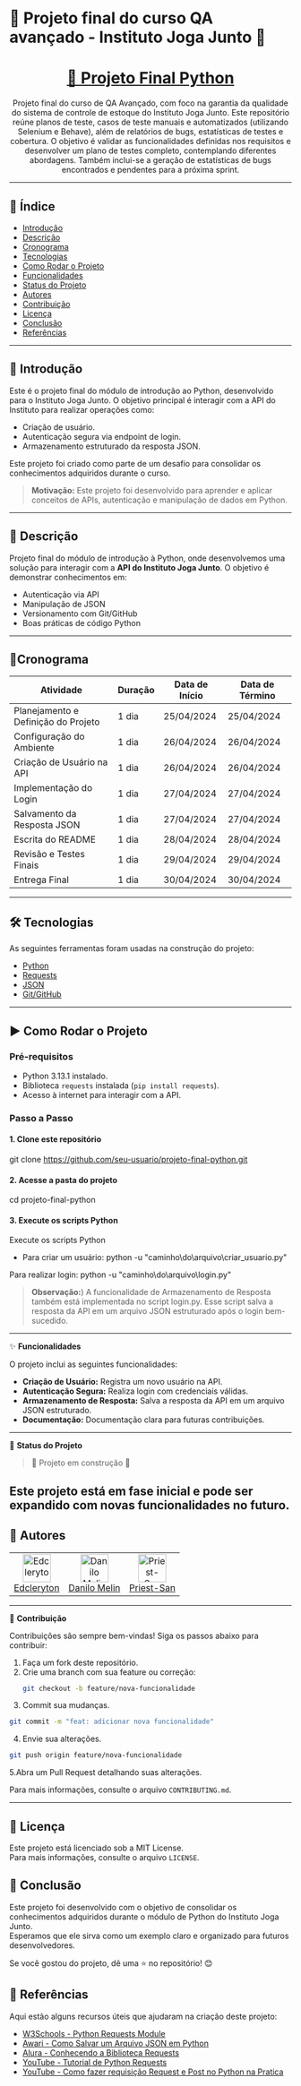 # 🚀 Projeto final do curso  QA avançado - Instituto Joga Junto 🐍

<h1 align="center">
  <a href="https://github.com/seu-usuario/projeto-final-python">🔗 Projeto Final Python</a>
</h1>
<p align="center">Projeto final do curso de QA Avançado, com foco na garantia da qualidade do sistema de controle de estoque do Instituto Joga Junto. Este repositório reúne planos de teste, casos de teste manuais e automatizados (utilizando Selenium e Behave), além de relatórios de bugs, estatísticas de testes e cobertura. O objetivo é validar as funcionalidades definidas nos requisitos e desenvolver um plano de testes completo, contemplando diferentes abordagens. Também inclui-se a geração de estatísticas de bugs encontrados e pendentes para a próxima sprint.</p>

---

## 📝 Índice
- [Introdução](#introdução)
- [Descrição](#descrição)
- [Cronograma](#cronograma)
- [Tecnologias](#tecnologias)
- [Como Rodar o Projeto](#como-rodar-o-projeto)
- [Funcionalidades](#funcionalidades)
- [Status do Projeto](#status-do-projeto)
- [Autores](#autores)
- [Contribuição](#contribuição)
- [Licença](#licença)
- [Conclusão](#conclusãolicença)
- [Referências](#Referências)

---

## 🌟 Introdução

Este é o projeto final do módulo de introdução ao Python, desenvolvido para o Instituto Joga Junto. O objetivo principal é interagir com a API do Instituto para realizar operações como:

- Criação de usuário.
- Autenticação segura via endpoint de login.
- Armazenamento estruturado da resposta JSON.

Este projeto foi criado como parte de um desafio para consolidar os conhecimentos adquiridos durante o curso.

> **Motivação:** Este projeto foi desenvolvido para aprender e aplicar conceitos de APIs, autenticação e manipulação de dados em Python.

---

## 📌 Descrição
Projeto final do módulo de introdução à Python, onde desenvolvemos uma solução para interagir com a **API do Instituto Joga Junto**. O objetivo é demonstrar conhecimentos em:
- Autenticação via API
- Manipulação de JSON
- Versionamento com Git/GitHub
- Boas práticas de código Python

---

## 📅Cronograma

| Atividade                          | Duração | Data de Início | Data de Término |
|------------------------------------|---------|----------------|-----------------|
| Planejamento e Definição do Projeto| 1 dia   | 25/04/2024     | 25/04/2024      |
| Configuração do Ambiente           | 1 dia   | 26/04/2024     | 26/04/2024      |
| Criação de Usuário na API          | 1 dia   | 26/04/2024     | 26/04/2024      |
| Implementação do Login             | 1 dia   | 27/04/2024     | 27/04/2024      |
| Salvamento da Resposta JSON        | 1 dia   | 27/04/2024     | 27/04/2024      |
| Escrita do README                  | 1 dia   | 28/04/2024     | 28/04/2024      |
| Revisão e Testes Finais            | 1 dia   | 29/04/2024     | 29/04/2024      |
| Entrega Final                      | 1 dia   | 30/04/2024     | 30/04/2024      |

---
## 🛠 Tecnologias

As seguintes ferramentas foram usadas na construção do projeto:

- [Python](https://www.python.org/)
- [Requests](https://docs.python-requests.org/en/latest/)
- [JSON](https://www.json.org/json-en.html)
- [Git/GitHub](https://github.com/)

---
## ▶️ Como Rodar o Projeto

### Pré-requisitos
- Python 3.13.1 instalado.
- Biblioteca `requests` instalada (`pip install requests`).
- Acesso à internet para interagir com a API.

### Passo a Passo

#### 1. Clone este repositório

git clone https://github.com/seu-usuario/projeto-final-python.git

#### 2. Acesse a pasta do projeto

cd projeto-final-python

#### 3. Execute os scripts Python

Execute os scripts Python

- Para criar um usuário:
python -u "caminho\do\arquivo\criar_usuario.py"

Para realizar login:
python -u "caminho\do\arquivo\login.py"

> **Observação:**) A funcionalidade de Armazenamento de Resposta também está implementada no script login.py. Esse script salva a resposta da API em um arquivo JSON estruturado após o login bem-sucedido.
---

✨ **Funcionalidades**

O projeto inclui as seguintes funcionalidades:

- **Criação de Usuário:** Registra um novo usuário na API.
- **Autenticação Segura:** Realiza login com credenciais válidas.
- **Armazenamento de Resposta:** Salva a resposta da API em um arquivo JSON estruturado.
- **Documentação:** Documentação clara para futuras contribuições.

---

🚧 **Status do Projeto**

> :construction: Projeto em construção :construction:

Este projeto está em fase inicial e pode ser expandido com novas funcionalidades no futuro.
---

## 🙌 Autores

<table>
  <tr>
    <td align="center">
      <a href="https://github.com/Edcleryton">
        <img src="https://avatars.githubusercontent.com/u/134793465?v=4" width="50px" alt="Edcleryton"/>
      </a>
      <br/>
      <a href="https://github.com/Edcleryton">Edcleryton</a>
    </td>
    <td align="center">
      <a href="https://github.com/daniloMelin">
        <img src="https://avatars.githubusercontent.com/u/127984038?v=4" width="50px" alt="Danilo Melin"/>
      </a>
      <br/>
      <a href="https://github.com/daniloMelin">Danilo Melin</a>
    </td>
    <td align="center">
      <a href="https://github.com/Priest-San">
        <img src="https://avatars.githubusercontent.com/u/204785556?v=4" width="50px" alt="Priest-San"/>
      </a>
      <br/>
      <a href="https://github.com/Priest-San">Priest-San</a>
    </td>
  </tr>
</table>

---

👥 **Contribuição**

Contribuições são sempre bem-vindas! Siga os passos abaixo para contribuir:

1. Faça um fork deste repositório.
2. Crie uma branch com sua feature ou correção:
   ```bash
   git checkout -b feature/nova-funcionalidade
3. Commit sua mudanças.   
```bash
git commit -m "feat: adicionar nova funcionalidade"
```
4. Envie sua alterações.
```bash
git push origin feature/nova-funcionalidade
```
5.Abra um Pull Request detalhando suas alterações.

Para mais informações, consulte o arquivo `CONTRIBUTING.md`.

---
## 📜 Licença

Este projeto está licenciado sob a MIT License.  
Para mais informações, consulte o arquivo `LICENSE`.

## 🎯 Conclusão

Este projeto foi desenvolvido com o objetivo de consolidar os conhecimentos adquiridos durante o módulo de Python do Instituto Joga Junto.  
Esperamos que ele sirva como um exemplo claro e organizado para futuros desenvolvedores.

Se você gostou do projeto, dê uma ⭐ no repositório! 😊

## 🔗 Referências

Aqui estão alguns recursos úteis que ajudaram na criação deste projeto:

- [W3Schools - Python Requests Module](https://www.w3schools.com/python/module_requests.asp)
- [Awari - Como Salvar um Arquivo JSON em Python](https://awari.com.br/python-como-salvar-um-arquivo-json/)
- [Alura - Conhecendo a Biblioteca Requests](https://www.alura.com.br/conteudo/python-apis-conhecendo-biblioteca-requests?srsltid=AfmBOoq52NsjnkbJBtx0rsRjgUNU1334E774tHFPC2mZMhX8NOv0ehcN)
- [YouTube - Tutorial de Python Requests](https://www.youtube.com/watch?v=Qm1soSIsAKM)
- [YouTube - Como fazer requisição Request e Post no Python na Pratica](https://www.youtube.com/watch?v=rmKTXWxgSto)

